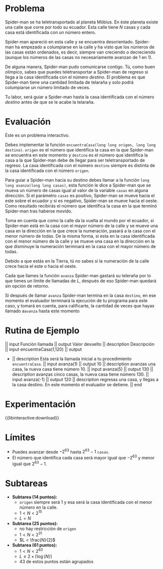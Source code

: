 # Problema

Spider-man se ha teletransportado al planeta Möbius. En éste planeta existe una calle que corre por todo su ecuador. Esta calle tiene $N$ casas y cada casa está identificada con un número entero.

Spider-man apareció en esta calle y se encuentra desorientado. Spider-man ha empezado a columpiarse en la calle y ha visto que los números de las casas están ordenados, es decir, siempre van creciendo o decreciendo (aunque los números de las casas no necesariamente avanzan de 1 en 1).

De alguna manera, Spider-man pudo comunicarse contigo. Tú, como buen olímpico, sabes que puedes teletransportar a Spider-man de regreso si llega a la casa identificada con el número $destino$. El problema es que Spider-man tiene una cantidad limitada de telaraña y solo podrá columpiarse un número limitado de veces.

Tu labor, será guiar a Spider-man hasta la casa identificada con el número $destino$ antes de que se le acabe la telaraña.

# Evaluación

Éste es un problema interactivo.

Debes implementar la función `encuentraCasa(long long origen, long long destino)`.
`origen` es el número que identifica la casa en la que Spider-man se encuentra en este momento y `destino` es el número que identifica la casa a la que Spider-man debe de llegar para ser teletransportado de regreso. La casa identificada con el número `destino` siempre es distinta de la casa identificada con el número `origen`.

Para guiar a Spider-man hacia su destino debes llamar a la función `long long avanza(long long casas)`, esta función le dice a Spider-man que se mueva un número de casas igual al valor de la variable `casas` en alguna dirección. Si el parámetro `casas` es positivo, Spider-man se mueve hacia el este sobre el ecuador y si es negativo, Spider-man se mueve hacia el oeste. Como resultado recibirás el número que identifica la casa en la que terminó Spider-man tras haberse movido.

Toma en cuenta que como la calle da la vuelta al mundo por el ecuador, si Spider-man está en la casa con el mayor número de la calle y se mueve una casa en la dirección en la que crece la numeración, pasará a la casa con el menor número de todas. De la misma forma, si esta en la casa identificada con el menor número de la calle y se mueve una casa en la dirección en la que disminuye la numeración terminará en la casa con el mayor número de todas.

Debido a que estás en la Tierra, tú no sabes si la numeración de la calle crece hacia el este o hacia el oeste.

Cada que llames la función `avanza` Spider-man gastará su teleraña por lo que tienes un límite de llamadas de $L$, después de eso Spider-man quedará sin opción de retorno.

Si después de llamar `avanza` Spider-man termina en la casa `destino`, en ese momento el evaluador terminará la ejecución de tu programa para este caso, y tomará en cuenta, para calificarte, la cantidad de veces que hayas llamado a`avanza` hasta este momento

# Rutina de Ejemplo

|| input
Función llamada
|| output
Valor devuelto
|| description
Descripción
|| input
encuentraCasa(1,120)
|| output

- || description
  Esta será la llamada inicial a tu procedimiento `encuentraCasa`.
  || input
  avanza(1)
  || output
  10
  || description
  avanzas una casa, la nueva casa tiene número 10.
  || input
  avanza(5)
  || output
  130
  || description
  avanzas cinco casas, la nueva casa tiene número 130.
  || input
  avanza(-1)
  || output
  120
  || description
  regresas una casa, y llegas a la casa destino. En este momento el evaluador se detiene.
  || end

# Experimentación

{{libinteractive:download}}

# Límites

- Puedes avanzar desde $-2^{63}$ hasta $2^{63}-1$ `casas`.
- El número que identifica cada casa será mayor igual que $-2^{63}$ y menor igual que $2^{63} - 1$.

# Subtareas

- **Subtarea (14 puntos):**
  - `origen` siempre será $1$ y esa será la casa identificada con el menor número en la calle.
  - $1 < N < 2^{15}$
  - $L = N$
- **Subtarea (25 puntos):**
  - no hay restricción de `origen`
  - $1 < N < 2^{31}$
  - $L < \frac{N}{2}$
- **Subtarea (61 puntos):**
  - $1 < N < 2^{63}$
  - $L \le 2 \times \lceil\log(N)\rceil$
  - 43 de estos puntos están agrupados
